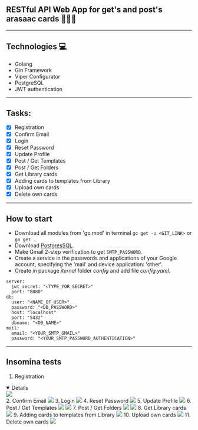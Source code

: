## RESTful API Web App for get's and post's arasaac cards  📒📗📕
***
## Technologies 💻

-  Golang
-  Gin Framework
-  Viper Configurator
-  PostgreSQL
-  JWT authentication
***
## Tasks:
- [x]  Registration
- [x]  Confirm Email
- [x]  Login
- [x]  Reset Password
- [x]  Update Profile
- [x]  Post / Get Templates
- [x]  Post / Get Folders
- [x]  Get Library cards
- [x]  Adding cards to templates from Library
- [x]  Upload own cards
- [x]  Delete own cards
***
## How to start
- Download all modules from 'go.mod' in terminal `go get -u <GIT_LINK>` or `go get .`
- Download [PostgresSQL](https://www.postgresql.org/download/).
- Make Gmail 2-step verification to get `SMTP_PASSWORD`.
- Create a service in the passwords and applications of your Google account, specifying the 'mail' and device application: 'other'.
- Create in package *iternal* folder *config* and add file *config.yaml*.

```
server:
  jwt_secret: "<TYPE_YOR_SECRET>"
  port: "8080"
db:
  user: "<NAME_OF_USER>"
  password: "<DB_PASSWORD>"
  host: "localhost"
  port: "5432"
  dbname: "<DB_NAME>"
mail:
  email: "<YOUR_SMTP_GMAIL>"
  password: "<YOUR_SMTP_PASSWORD_AUTHENTICATION>"
  ```
***
## Insomina tests

1.  Registration
<details open>
<img src="./gitimages/Register.png">
</details>   
2.  Confirm Email
<img src="./gitimages/Confirm.png">
3.  Login
<img src="./gitimages/Login.png">
4.  Reset Password
<img src="./gitimages/ResetPassword.png">
5.  Update Profile
<img src="./gitimages/Update.png">
6.  Post / Get Templates
<img src="./gitimages/PostTemp.png">
<img src="./gitimages/GetTemp.png">
7.  Post / Get Folders
<img src="./gitimages/PostFolder.png">
<img src="./gitimages/GetFolders.png">
8.  Get Library cards
<img src="./gitimages/GetLibrary.png">
9.  Adding cards to templates from Library
<img src="./gitimages/AddFromLibrary.png">
10.  Upload own cards
<img src="./gitimages/Upload.png">
11.   Delete own cards
<img src="./gitimages/Delete.png">
